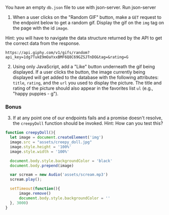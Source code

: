 You have an empty `db.json` file to use with json-server. Run json-server

1. When a user clicks on the "Random GIF" button, make a `GET` request to the endpoint below to get a random gif. Display the gif on the `img` tag on the page with the id `image`.

Hint: you will have to navigate the data structure returned by the API to get the correct data from the response.

```
https://api.giphy.com/v1/gifs/random?api_key=1dg7TukE9mOaYxxBMF6Q8C69GZSJTnDO&tag=&rating=G
```

2. Using only JavaScript, add a "Like" button underneath the gif being displayed. If a user clicks the button, the image currently being displayed will get added to the database with the following attributes: `title`, `rating`, and the `url` you used to display the picture. The title and rating of the picture should also appear in the favorites list `ul` (e.g., "happy puppies - g"). 

### Bonus

3. If at any point one of our endpoints fails and a promise doesn't resolve, the `creepyDoll` function should be invoked. Hint: How can you test this?

```javascript
function creepyDoll(){
  let image = document.createElement('img')
  image.src = "assets/creepy_doll.jpg"
  image.style.height = '100%'
  image.style.width = '100%'

  document.body.style.backgroundColor = 'black'
  document.body.prepend(image)

  var scream = new Audio('assets/scream.mp3')
  scream.play();

  setTimeout(function(){
      image.remove()
      document.body.style.backgroundColor = ''
  }, 3000)
}
```

